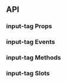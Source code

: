 ## API

### input-tag Props

<field-table :data="inputTagProps"/>

### input-tag Events

<field-table :data="inputTagEvents" type="emits" />

### input-tag Methods

<field-table :data="inputTagMethods" type="expose" />

### input-tag Slots

<field-table :data="inputTagSlots" :showDefaultValue="false" type="slots"/>

<script setup>
import { ref } from 'vue';

const inputTagProps = ref([
  {
    name: 'model-value (v-model)',
    desc: '绑定值',
    type: '(string | number | TagData)[]',
    value: '-',
  },
  {
    name: 'default-value',
    desc: '默认值（非受控状态）',
    type: '(string | number | TagData)[]',
    value: '[]',
  },
  {
    name: 'input-value (v-model)',
    desc: '输入框的值',
    type: 'string',
    value: '-',
  },
  {
    name: 'default-input-value',
    desc: '输入框的默认值（非受控状态）',
    type: 'string',
    value: "''",
  },
  {
    name: 'placeholder',
    desc: '占位符',
    type: 'string',
    value: '-',
  },
  {
    name: 'disabled',
    desc: '是否禁用',
    type: 'boolean',
    value: '`false`',
  },
  {
    name: 'error',
    desc: '是否为错误状态',
    type: 'boolean',
    value: '`false`',
  },
  {
    name: 'readonly',
    desc: '是否为只读模式',
    type: 'boolean',
    value: '`false`',
  },
  {
    name: 'allow-clear',
    desc: '是否允许清空',
    type: 'boolean',
    value: '`false`',
  },
  {
    name: 'size',
    desc: '输入框的大小',
    type: "'mini' | 'small' | 'medium' | 'large'",
    value: "'medium'",
  },
  {
    name: 'max-tag-count',
    desc: '最多展示的标签个数，0 表示不限制',
    type: 'number',
    value: '0',
  },
  {
    name: 'retain-input-value',
    desc: '是否保留输入框的内容',
    type: 'boolean | { create?: boolean; blur?: boolean }',
    value: '`false`',
  },
  {
    name: 'format-tag',
    desc: '格式化标签内容',
    type: '(data: TagData) => string',
    value: '-',
  },
  {
    name: 'unique-value',
    desc: '是否仅创建唯一的值',
    type: 'boolean',
    value: '`false` (2.15.0)',
  },
  {
    name: 'field-names',
    desc: '自定义 TagData 中的字段',
    type: 'InputTagFieldNames',
    value: '- (2.22.0)',
  },
  {
    name: 'tag-nowrap',
    desc: '标签内容不换行',
    type: 'boolean',
    value: '`false` (2.56.1)',
  },
]);

const inputTagEvents = ref([
  {
    name: 'change',
    desc: '值发生改变时触发',
    type: '(value: (string | number | TagData)[], ev: Event) => void',
  },
  {
    name: 'input-value-change',
    desc: '输入值发生改变时触发',
    type: '(inputValue: string, ev: Event) => void',
  },
  {
    name: 'press-enter',
    desc: '按下回车键时触发',
    type: '(inputValue: string, ev: KeyboardEvent) => void',
  },
  {
    name: 'remove',
    desc: '点击标签的删除按钮时触发',
    type: '(removed: string | number, ev: Event) => void',
  },
  {
    name: 'clear',
    desc: '点击清除按钮时触发',
    type: '(ev: MouseEvent) => void',
  },
  {
    name: 'focus',
    desc: '输入框获取焦点时触发',
    type: '(ev: FocusEvent) => void',
  },
  {
    name: 'blur',
    desc: '输入框失去焦点时触发',
    type: '(ev: FocusEvent) => void',
  },
]);

const inputTagMethods = ref([
  {
    name: 'focus',
    desc: '使输入框获取焦点',
    type: '() => void',
  },
  {
    name: 'blur',
    desc: '使输入框失去焦点',
    type: '() => void',
  },
]);

const inputTagSlots = ref([
  {
    name: 'tag',
    desc: '输入框标签的显示内容 (data: TagData)',
  },
  {
    name: 'prefix',
    desc: '前缀元素',
  },
  {
    name: 'suffix',
    desc: '后缀元素',
  },
]);
</script>
